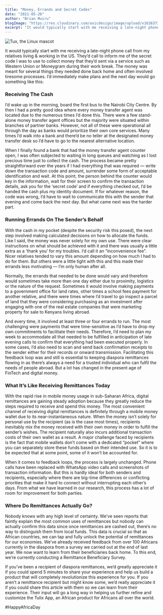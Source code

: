 ```yaml
---
title: "Money, Errands and Secret Codes"
date: "2021-05-26"
author: "Brian Muiru"
blogImage: "https://res.cloudinary.com/avicdesign/image/upload/v1636373042/sample.jpg"
excerpt: "It would typically start with me receiving a late-night phone call from my relatives living & working in the US. They’d call to inform me of the secret code I was to use to collect money that they’d sent via a service such as Western Union or Moneygram during their work break. The money was meant for several things they needed done back home and often involved tiresome processes."
---
```


![Tux, the Linux mascot](https://res.cloudinary.com/avicdesign/image/upload/v1636373042/sample.jpg)

It would typically start with me receiving a late-night phone call from my relatives living & working in the US. They’d call to inform me of the secret code I was to use to collect money that they’d sent via a service such as Western Union or Moneygram during their work break. The money was meant for several things they needed done back home and often involved tiresome processes. I’d immediately make plans and the next day would go something like this:

### Receiving The Cash

I’d wake up in the morning, board the first bus to the Nairobi City Centre. By then I had a pretty good idea where every money transfer agent was located due to the numerous times I’d done this. There were a few stand-alone money transfer agent offices but the majority were situated within branches of partner banks. However, not all of these were operational all through the day as banks would prioritize their own core services. Many times I’d walk into a bank and there’d be no teller at the designated money transfer desk so I’d have to go to the nearest alternative location.

When I finally found a bank that had the money transfer agent counter open, I was often subjected to waiting in long queues and watching as I lost precious time just to collect the cash. The process became pretty straightforward over the years if I had everything that was required — write down the transaction code and amount, surrender some form of acceptable identification and wait. At this point, the person behind the counter would key in the information, wait for their screen to confirm the transaction details, ask you for the ‘secret code’ and if everything checked out, I’d be handed the cash plus my identity document. If for whatever reason, the code was wrong, I’d have to wait to communicate this with the sender that evening and come back the next day. But what came next was the harder part.

### Running Errands On The Sender’s Behalf

With the cash in my pocket (despite the security risk this posed), the next step involved making calculated decisions on how to allocate the funds. Like I said, the money was never solely for my own use. There were clear instructions on what should be achieved with it and there was usually a little extra as a ‘thank you’ for my troubles. I’d call it an “inconvenience fee”. Nicer relatives tended to vary this amount depending on how much I had to do for them. But others were a little tight with this and this made their errands less motivating — I’m only human after all.

Normally, the errands that needed to be done would vary and therefore would sometimes take more than one day either due to proximity, logistics or the nature of the request. Sometimes it would involve making payments to a government office for land rates, other times a school fees payment for another relative, and there were times where I’d travel to go inspect a parcel of land that they were considering purchasing as an investment after engaging with one of the real estate companies that were marketing property for sale to Kenyans living abroad.

And every time, it involved at least three or four errands to run. The most challenging were payments that were time-sensitive as I’d have to drop my own commitments to facilitate their needs. Therefore, I’d need to plan my week to accommodate all that needed to be fulfilled in anticipation of late evening calls to confirm that everything had been executed properly.
In some cases, I’d also need to scan and send back confirmation receipts to the sender either for their records or onward transmission. Facilitating this feedback loop was and still is essential to keeping diaspora remittances flowing in as there’s always a need for a trusted individual who can fulfil the needs of people abroad. But a lot has changed in the present age of FinTech and digital money.

### What It’s Like Receiving Remittances Today

With the rapid rise in mobile money usage in sub-Saharan Africa, digital remittances are gaining steady adoption because they greatly reduce the steps required to receive and spend this money. The most convenient channel of receiving digital remittances is definitely through a mobile money wallet due to its near-instantaneous nature.
When the money isn’t solely for personal use by the recipient (as is the case most times), recipients inevitably mix the money received with their own money in order to fulfill the sender’s wishes. The recipient naturally also incurs additional transaction costs of their own wallet as a result. A major challenge faced by recipients is the fact that mobile wallets don’t come with a dedicated “pocket” where you can separately store these funds based on their intended use. So it is to be expected that at some point, some of it won’t be accounted for.

When it comes to feedback loops, the process is largely unchanged. Phone calls have been replaced with WhatsApp video calls and screenshots of transaction information. But this is hardly ideal for both senders and recipients, especially where there are big-time differences or conflicting priorities that make it hard to connect without interrupting each other’s days. From what we have learned in our research, this process has a lot of room for improvement for both parties.

### Where Do Remittances Actually Go?

Nobody knows with any high level of certainty. We’ve seen reports that faintly explain the most common uses of remittances but nobody can actually confirm this data since once remittances are cashed out, there’s no way to distinguish them from local funds. This data is crucial so that as African countries, we can tap and fully unlock the potential of remittances for our economies. We’ve already received feedback from over 100 Africans currently in the diaspora from a survey we carried out at the end of last year. We now want to learn from their beneficiaries back home. To this end, we’re currently conducting a Remittance Beneficiary Survey.

If you’ve been a recipient of diaspora remittances, we’d greatly appreciate it if you could spend 5 minutes to share your experience and help us build a product that will completely revolutionize this experience for you.
If you aren’t a remittance recipient but might know some, we’d really appreciate it if you could share this article with them so we can learn from their experience. Their input will go a long way in helping us further refine and customize the Tulix App, an African product for Africans all over the world.

#HappyAfricaDay
